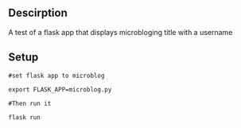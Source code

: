 ## Descirption

A test of a flask app that displays microbloging title with a username

## Setup

```
#set flask app to microblog

export FLASK_APP=microblog.py

#Then run it

flask run
```
